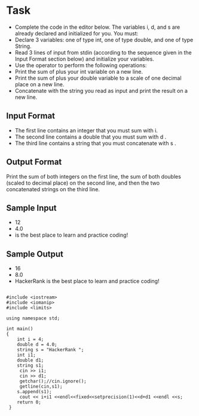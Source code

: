 # Task
* Complete the code in the editor below. The variables i, d, and s are already declared and initialized for you. You must:
* Declare 3 variables: one of type int, one of type double, and one of type String.
* Read 3 lines of input from stdin (according to the sequence given in the Input Format section below) and initialize your  variables.
* Use the  operator to perform the following operations:
* Print the sum of  plus your int variable on a new line.
* Print the sum of  plus your double variable to a scale of one decimal place on a new line.
* Concatenate  with the string you read as input and print the result on a new line.

## Input Format

* The first line contains an integer that you must sum with i.
* The second line contains a double that you must sum with d .
* The third line contains a string that you must concatenate with s  .

## Output Format

Print the sum of both integers on the first line, the sum of both doubles (scaled to  decimal place) on the second line, and then the two concatenated strings on the third line.

## Sample Input

* 12
* 4.0
* is the best place to learn and practice coding!

## Sample Output

* 16
* 8.0
* HackerRank is the best place to learn and practice coding!

```

#include <iostream>
#include <iomanip>
#include <limits>

using namespace std;

int main()
{
    int i = 4;
    double d = 4.0;
    string s = "HackerRank ";
    int i1;
    double d1;
    string s1;
     cin >> i1;
     cin >> d1;
     getchar();//cin.ignore();
     getline(cin,s1);
    s.append(s1);
     cout << i+i1 <<endl<<fixed<<setprecision(1)<<d+d1 <<endl <<s;
    return 0;
 }
 
 ```
